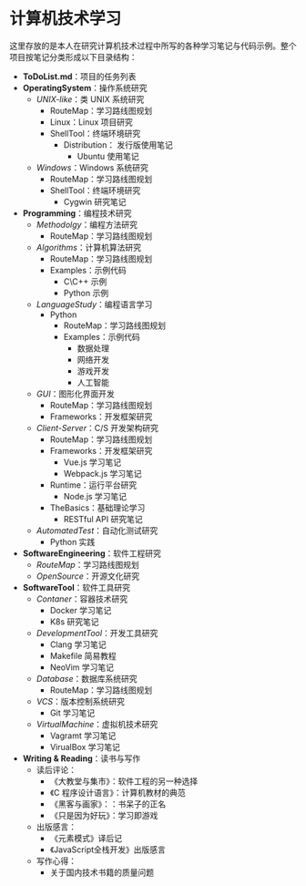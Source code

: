 # 计算机技术学习

这里存放的是本人在研究计算机技术过程中所写的各种学习笔记与代码示例。整个项目按笔记分类形成以下目录结构：

- **ToDoList.md**：项目的任务列表
- **OperatingSystem**：操作系统研究
  - *UNIX-like*：类 UNIX 系统研究
    - RouteMap：学习路线图规划
    - Linux：Linux 项目研究
    - ShellTool：终端环境研究
      - Distribution： 发行版使用笔记
        - Ubuntu 使用笔记
  - *Windows*：Windows 系统研究
    - RouteMap：学习路线图规划
    - ShellTool：终端环境研究
      - Cygwin 研究笔记
- **Programming**：编程技术研究
  - *Methodolgy*：编程方法研究
    - RouteMap：学习路线图规划
  - *Algorithms*：计算机算法研究
    - RouteMap：学习路线图规划
    - Examples：示例代码
      - C\C++ 示例
      - Python 示例
  - *LanguageStudy*：编程语言学习
    - Python
      - RouteMap：学习路线图规划
      - Examples：示例代码
        - 数据处理
        - 网络开发
        - 游戏开发
        - 人工智能
  - *GUI*：图形化界面开发
    - RouteMap：学习路线图规划
    - Frameworks：开发框架研究
  - *Client-Server*：C/S 开发架构研究
    - RouteMap：学习路线图规划
    - Frameworks：开发框架研究
      - Vue.js 学习笔记
      - Webpack.js 学习笔记
    - Runtime：运行平台研究
      - Node.js 学习笔记
    - TheBasics：基础理论学习
      - RESTful API 研究笔记
  - *AutomatedTest*：自动化测试研究
    - Python 实践
- **SoftwareEngineering**：软件工程研究
  - *RouteMap*：学习路线图规划
  - *OpenSource*：开源文化研究
- **SoftwareTool**：软件工具研究
  - *Contaner*：容器技术研究
    - Docker 学习笔记
    - K8s 研究笔记
  - *DevelopmentTool*：开发工具研究
    - Clang 学习笔记
    - Makefile 简易教程
    - NeoVim 学习笔记
  - *Database*：数据库系统研究
    - RouteMap：学习路线图规划
  - *VCS*：版本控制系统研究
    - Git 学习笔记
  - *VirtualMachine*：虚拟机技术研究
    - Vagramt 学习笔记
    - VirualBox 学习笔记
- **Writing & Reading**：读书与写作
  - 读后评论：
    - 《大教堂与集市》：软件工程的另一种选择
    - 《C 程序设计语言》：计算机教材的典范
    - 《黑客与画家》：：书呆子的正名
    - 《只是因为好玩》：学习即游戏
  - 出版感言：
    - 《元素模式》译后记
    - 《JavaScript全栈开发》出版感言
  - 写作心得：
    - 关于国内技术书籍的质量问题
